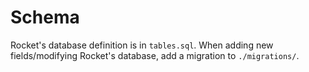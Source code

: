 # Schema

Rocket's database definition is in `tables.sql`. When adding new fields/modifying Rocket's database, add a migration to `./migrations/`.
